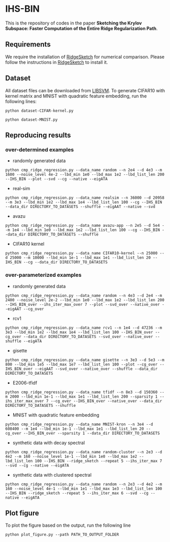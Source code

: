 # IHS-BIN

This is the repository of codes in the paper __Sketching the Krylov Subspace: Faster Computation of the Entire Ridge Regularization Path__. 

## Requirements
We require the installation of [RidgeSketch](https://github.com/facebookresearch/RidgeSketch) for numerical comparison. Please follow the instructions in [RidgeSketch](https://github.com/facebookresearch/RidgeSketch) to install it.


## Dataset

All dataset files can be downloaded from [LIBSVM](https://www.csie.ntu.edu.tw/~cjlin/libsvmtools/datasets/). To generate CIFAR10 with kernel matrix and MNIST with quadratic feature embedding, run the following lines:

```
python dataset-CIFAR-kernel.py
```

```
python dataset-MNIST.py
```



## Reproducing results

### over-determined examples

- randomly generated data

```
python cmp_ridge_regression.py --data_name random --n 2e4 --d 4e3 --m 1600 --noise_level 4e-2 --lbd_min 1e0 --lbd_max 1e2 --lbd_list_len 200 --IHS_BIN --plot --svd --cg --native --eigATA
```

- real-sim

```
python cmp_ridge_regression.py --data_name realsim --n 36000 --d 20958 --m 3e3 --lbd_min 1e2 --lbd_max 1e4 --lbd_list_len 100 --cg --IHS_BIN --data_dir DIRECTORY_TO_DATASETS --shuffle --eigAAT --native --svd
```

- avazu

```
python cmp_ridge_regression.py --data_name avazu-app --n 2e5 --d 5e4 --m 1e4 --lbd_min 1e0 --lbd_max 1e2 --lbd_list_len 100 --cg --IHS_BIN --data_dir DIRECTORY_TO_DATASETS --shuffle
```

- CIFAR10 kernel

```
python cmp_ridge_regression.py --data_name CIFAR10-kernel --n 25000 --d 25000 --m 10000 --lbd_min 1e-1 --lbd_max 1e1 --lbd_list_len 20 --IHS_BIN --cg --data_dir DIRECTORY_TO_DATASETS
```



### over-parameterized examples

- randomly generated data

```
python cmp_ridge_regression.py --data_name random --n 4e3 --d 2e4 --m 2400 --noise_level 2e-2 --lbd_min 1e0 --lbd_max 1e2 --lbd_list_len 200 --IHS_BIN_over --ihs_iter_max_over 7 --plot --svd_over --native_over --eigAAT --cg_over
```

- rcv1

```
python cmp_ridge_regression.py --data_name rcv1 --n 1e4 --d 47236 --m 3e3 --lbd_min 1e2 --lbd_max 1e4 --lbd_list_len 100 --IHS_BIN_over --cg_over --data_dir DIRECTORY_TO_DATASETS --svd_over --native_over --shuffle --eigATA
```

- gisette

```
python cmp_ridge_regression.py --data_name gisette --n 3e3 --d 5e3 --m 800 --lbd_min 1e5 --lbd_max 1e7 --lbd_list_len 100 --plot --cg_over --IHS_BIN_over --eigAAT --svd_over --native_over --shuffle --data_dir DIRECTORY_TO_DATASETS
```

- E2006-tfidf

```
python cmp_ridge_regression.py --data_name tfidf --n 8e3 --d 150360 --m 2000 --lbd_min 1e-1 --lbd_max 1e1 --lbd_list_len 200 --sparsity 1 --ihs_iter_max_over 7 --cg_over --IHS_BIN_over --native_over --data_dir DIRECTORY_TO_DATASETS --shuffle
```

- MNIST with quadratic feature embedding

```
python cmp_ridge_regression.py --data_name MNIST-kron --n 3e4 --d 608400 --m 1e4 --lbd_min 1e-1 --lbd_max 1e1 --lbd_list_len 20 --cg_over --IHS_BIN_over --sparsity 1 --data_dir DIRECTORY_TO_DATASETS
```

- synthetic data with decay spectral

```
python cmp_ridge_regression.py --data_name random-cluster --n 2e3 --d 4e2 --m 160 --noise_level 1e-1 --lbd_min 1e0 --lbd_max 1e2 --lbd_list_len 100 --IHS_BIN --ridge_sketch --repeat 5 --ihs_iter_max 7 --svd --cg --native --eigATA
```

- synthetic data with clustered spectral

```
python cmp_ridge_regression.py --data_name random --n 2e3 --d 4e2 --m 160 --noise_level 4e-1 --lbd_min 1e1 --lbd_max 1e3 --lbd_list_len 100 --IHS_BIN --ridge_sketch --repeat 5 --ihs_iter_max 6 --svd --cg --native --eigATA
```



## Plot figure

To plot the figure based on the output, run the following line

```
python plot_figure.py --path PATH_TO_OUTPUT_FOLDER
```

